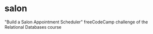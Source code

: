 # salon
"Build a Salon Appointment Scheduler" freeCodeCamp challenge of the Relational Databases course
